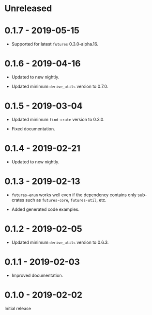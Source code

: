 # Unreleased

# 0.1.7 - 2019-05-15

* Supported for latest `futures` 0.3.0-alpha.16.

# 0.1.6 - 2019-04-16

* Updated to new nightly.

* Updated minimum `derive_utils` version to 0.7.0.

# 0.1.5 - 2019-03-04

* Updated minimum `find-crate` version to 0.3.0.

* Fixed documentation.

# 0.1.4 - 2019-02-21

* Updated to new nightly.

# 0.1.3 - 2019-02-13

* `futures-enum` works well even if the dependency contains only sub-crates such as `futures-core`, `futures-util`, etc.

* Added generated code examples.

# 0.1.2 - 2019-02-05

* Updated minimum `derive_utils` version to 0.6.3.

# 0.1.1 - 2019-02-03

* Improved documentation.

# 0.1.0 - 2019-02-02

Initial release
